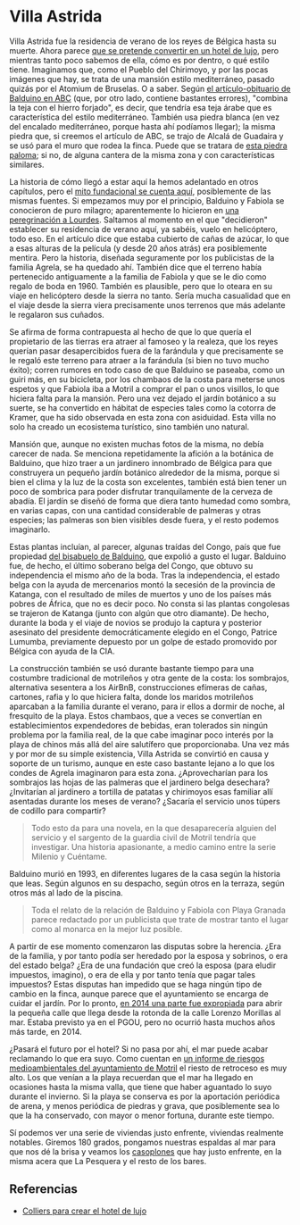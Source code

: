 # Villa Astrida

Villa Astrida fue la residencia de verano de los reyes de Bélgica
hasta su muerte. Ahora
parece [que se pretende convertir en un hotel de lujo](https://www.lalibre.be/belgique/la-villa-astrida-va-devenir-un-hotel-de-luxe-a-motril-58c054a3cd708ea6c111a611),
pero mientras tanto poco sabemos de ella, cómo es por dentro, o qué
estilo tiene. Imaginamos que, como el Pueblo del Chirimoyo, y por las
pocas imágenes que hay, se trata de una mansión estilo mediterráneo,
pasado quizás por el Atomium de Bruselas. O a
saber. Según [el artículo-obituario de Balduino en ABC](http://hemeroteca.abc.es/cgi-bin/pagina.pdf?fn=exec;command=download_stamp;id=0001893462;nombre_pdf=ABC-07.08.1993-pagina%20029;path=H:%5Ccran%5Cdata%5Cprensa_pages%5CMadrid%5CABC%5C1993%5C199308%5C19930807%5C93G07-029.xml)
(que, por otro lado, contiene bastantes errores), "combina la teja con
el hierro forjado", es decir, que tendría esa teja árabe que es
característica del estilo mediterráneo. También usa piedra blanca (en
vez del encalado mediterráneo, porque hasta ahí podíamos llegar); la
misma piedra que, si creemos el artículo de ABC, se trajo de Alcalá de
Guadaira y se usó para el muro que rodea la finca. Puede que se
tratara de [esta piedra paloma](https://www.piedrapaloma.com/es/); si
no, de alguna cantera de la misma zona y con características similares.

La historia de cómo llegó a estar aquí la hemos adelantado en otros
capítulos, pero
el
[mito fundacional se cuenta aquí](https://www.theseasidegazette.com/2013/06/18803/villa-astrida/),
posiblemente de las mismas fuentes. Si empezamos muy por el principio,
Balduino y Fabiola se conocieron de puro milagro; aparentemente lo
hicieron en [una peregrinación a Lourdes](http://www.scj.es/documentos/02.%20Boletines%20y%20Revistas/A.%20El%20Reino/EL%20Reino%202008/02.2008%20EL%20REINO%20FEBRERO.pdf).
Saltamos al momento en el que "decidieron" establecer su residencia de
verano aquí, ya sabéis, vuelo en helicóptero,
todo eso. En el artículo dice que estaba cubierto de cañas de azúcar,
lo que a esas alturas de la película (y desde 20 años atrás) era
posiblemente mentira. Pero la historia, diseñada seguramente por los
publicistas de la familia Agrela, se ha quedado ahí. También dice que
el terreno había pertenecido antiguamente a la familia de Fabiola y
que se le dio como regalo de boda en 1960. También es plausible, pero
que lo oteara en su viaje en helicóptero desde la sierra no
tanto. Sería mucha casualidad que en el viaje desde la sierra viera precisamente
unos terrenos que más adelante le regalaron sus cuñados. 

Se afirma de forma contrapuesta al hecho de que lo que quería el
propietario de las tierras era atraer al famoseo y la realeza, que los reyes querían pasar
desapercibidos fuera de la farándula y que precisamente se le regaló
este terreno para atraer a la farándula (si bien no tuvo mucho éxito);
corren rumores en todo caso de que Balduino se paseaba, como un guiri
más, en su bicicleta, por los chambaos de la costa para meterse unos
espetos y que Fabiola iba a Motril a comprar el pan o unos visillos,
lo que hiciera falta para la mansión. Pero una vez dejado el jardín
botánico a su suerte, se ha convertido en hábitat de especies tales
como la cotorra de Kramer, que ha sido observada en esta zona con
asiduidad. Esta villa no solo ha creado un ecosistema turístico, sino
también uno natural.

Mansión que, aunque no existen muchas fotos de la misma, no debía
carecer de nada. Se menciona repetidamente la afición a la botánica de
Balduino, que hizo traer a un jardinero innombrado de Bélgica para que
construyera un pequeño jardín botánico alrededor de la misma, porque
si bien el clima y la luz de la costa son excelentes, también está
bien tener un poco de sombrica para poder disfrutar tranquilamente de
la cerveza de abadía. El jardín se diseñó de forma que diera tanto
humedad como sombra, en varias capas, con una cantidad considerable de
palmeras y otras especies; las palmeras son bien visibles desde fuera,
y el resto podemos imaginarlo.

Estas plantas incluían, al parecer, algunas traídas del Congo, país
que fue propiedad [del bisabuelo de Balduino](https://es.wikipedia.org/wiki/Leopoldo_II_de_B%C3%A9lgica),
que expolió a gusto el lugar. Balduino fue, de hecho, el último
soberano belga del Congo, que obtuvo su independencia el mismo año de
la boda. Tras la independencia, el estado belga con la ayuda de
mercenarios montó la secesión de la provincia de Katanga, con el
resultado de miles de muertos y uno de los países más pobres de
África, que no es decir poco. No consta si las plantas congolesas se
trajeron de Katanga (junto con algún que otro diamante). De hecho,
durante la boda y el viaje de novios se produjo la captura y posterior
asesinato del presidente democráticamente elegido en el Congo, Patrice
Lumumba, previamente depuesto por un golpe de estado promovido por
Bélgica con ayuda de la CIA.

La construcción también se usó durante bastante tiempo para una
costumbre tradicional de motrileños y otra gente de la costa: los
sombrajos, alternativa sesentera a los AirBnB, construcciones efímeras
de cañas, cartones, rafia y lo que hiciera falta, donde los maridos
motrileños aparcaban a la familia durante el verano, para ir ellos a
dormir de noche, al fresquito de la playa. Estos chambaos, que a veces
se convertían en establecimientos expendedores de bebidas, eran
tolerados sin ningún problema por la familia real, de la que cabe
imaginar poco interés por la playa de chinos más allá del aire
salutífero que proporcionaba. Una vez más y por mor de su simple
existencia, Villa Astrida se convirtió en causa y soporte de un
turismo, aunque en este caso bastante lejano a lo que los condes de
Agrela imaginaron para esta zona. ¿Aprovecharían para los sombrajos
las hojas de las palmeras que el jardinero belga desechara?
¿Invitarían al jardinero a tortilla de patatas y chirimoyos esas
familiar allí asentadas durante los meses de verano? ¿Sacaría el
servicio unos túpers de codillo para compartir?

> Todo esto da para una novela, en la que desaparecería alguien del servicio y el sargento de la guardia civil de Motril tendría que investigar. Una historia apasionante, a medio camino entre la serie Milenio y Cuéntame.

Balduino murió en 1993, en diferentes lugares de la casa según la
historia que leas. Según algunos en su despacho, según otros en la
terraza, según otros más al lado de la piscina. 

> Toda el relato de la relación de Balduino y Fabiola con Playa
> Granada parece redactado por un publicista que trate de mostrar
> tanto el lugar como al monarca en la mejor luz posible.

A partir de ese
momento comenzaron las disputas sobre la herencia. ¿Era de la familia,
y por tanto podía ser heredado por la esposa y sobrinos, o era del
estado belga? ¿Era de una fundación que creó la esposa (para eludir
impuestos, imagino), o era de ella y por tanto tenía que pagar tales
impuestos? Estas disputas han impedido que se haga ningún tipo de
cambio en la finca, aunque parece que el ayuntamiento se encarga de
cuidar el jardín. Por lo pronto, 
[en 2014 una parte fue expropiada](https://www.granadadigital.es/playa-granada-se-acerca-al-mar-con-la-apertura-de-una-calle-junto-a-villa-astrida/)
para abrir la pequeña calle que llega desde la rotonda de la calle
Lorenzo Morillas al mar. Estaba previsto ya en el PGOU, pero no
ocurrió hasta muchos años más tarde, en 2014.

¿Pasará el futuro por el hotel? Si no pasa por ahí, el mar puede
acabar reclamando lo que era suyo. Como cuentan en 
[un informe de riesgos medioambientales del ayuntamiento de Motril](http://www.motril.es/fileadmin/areas/medioambiente/agenda21/anexo3riesgos.pdf)
el riesto de retroceso es muy alto. Los que venían a la playa
recuerdan que el mar ha llegado en ocasiones hasta la misma valla, que
tiene que haber aguantado lo suyo durante el invierno. Si la playa se
conserva es por la aportación periódica de arena, y menos periódica de
piedras y grava, que posiblemente sea lo que la ha conservado, con
mayor o menor fortuna, durante este tiempo.

Sí podemos ver una serie de viviendas justo enfrente, viviendas
realmente notables. Giremos 180 grados, pongamos nuestras espaldas al
mar para que nos dé la brisa y veamos los [casoplones](viviendas-varias.md) que hay justo
enfrente, en la misma acera que La Pesquera y el resto de los bares.


## Referencias

* [Colliers para crear el hotel de lujo](https://es.slideshare.net/thierrydebels/colliers-mag-spaanse-villa-van-boudewijn-verkopen)

